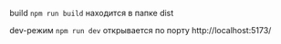 build
```npm run build```
находится в папке dist

dev-режим
```npm run dev```
открывается по порту http://localhost:5173/